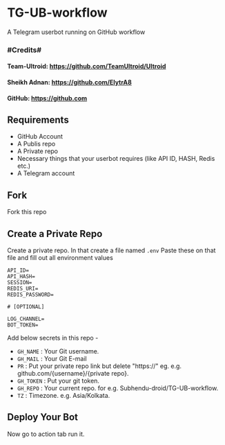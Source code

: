 # TG-UB-workflow
A Telegram userbot running on GitHub workflow


### #Credits#
#### Team-Ultroid: https://github.com/TeamUltroid/Ultroid  
#### Sheikh Adnan: https://github.com/ElytrA8  
#### GitHub: https://github.com

## Requirements
- GitHub Account
- A Publis repo
- A Private repo
- Necessary things that your userbot requires (like API ID, HASH, Redis etc.)
- A Telegram account

## Fork
Fork this repo

## Create a Private Repo
Create a private repo.
In that create a file named `.env`
Paste these on that file and fill out all environment values
```
API_ID=
API_HASH=
SESSION=
REDIS_URI=
REDIS_PASSWORD=

# [OPTIONAL]

LOG_CHANNEL=
BOT_TOKEN=
```

Add below secrets in this repo -

- `GH_NAME` : Your Git username.
- `GH_MAIL` : Your Git E-mail
- `PR` : Put your private repo link but delete "https://" eg. e.g. github.com/{username}/{private repo}.
- `GH_TOKEN` : Put your git token.
- `GH_REPO` : Your current repo. for e.g. Subhendu-droid/TG-UB-workflow.
- `TZ` : Timezone. e.g. Asia/Kolkata.

## Deploy Your Bot
Now go to action tab run it.
